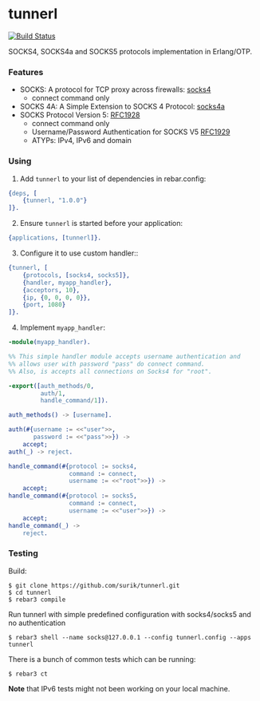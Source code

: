 # tunnerl

[![Build Status](https://travis-ci.org/surik/tunnerl.svg?branch=master)](https://travis-ci.org/surik/tunnerl)

SOCKS4, SOCKS4a and SOCKS5 protocols implementation in Erlang/OTP.


### Features

 * SOCKS: A protocol for TCP proxy across firewalls: [socks4](https://www.openssh.com/txt/socks4.protocol)
   * connect command only
 * SOCKS 4A: A Simple Extension to SOCKS 4 Protocol: [socks4a](https://www.openssh.com/txt/socks4a.protocol)
 * SOCKS Protocol Version 5: [RFC1928](https://www.ietf.org/rfc/rfc1928.txt)
   * connect command only
   * Username/Password Authentication for SOCKS V5 [RFC1929](https://tools.ietf.org/rfc/rfc1929.txt)
   * ATYPs: IPv4, IPv6 and domain

### Using

1. Add `tunnerl` to your list of dependencies in rebar.config:

```erlang
{deps, [
    {tunnerl, "1.0.0"}
]}.
```

2. Ensure `tunnerl` is started before your application:

```erlang
{applications, [tunnerl]}.
```

3. Configure it to use custom handler::

```erlang
{tunnerl, [
    {protocols, [socks4, socks5]},
    {handler, myapp_handler},
    {acceptors, 10},
    {ip, {0, 0, 0, 0}},
    {port, 1080}
]}.
```

4. Implement `myapp_handler`:

```erlang
-module(myapp_handler).

%% This simple handler module accepts username authentication and
%% allows user with password "pass" do connect command.
%% Also, is accepts all connections on Socks4 for "root".

-export([auth_methods/0,
         auth/1,
         handle_command/1]).

auth_methods() -> [username].

auth(#{username := <<"user">>,
       password := <<"pass">>}) ->
    accept;
auth(_) -> reject.

handle_command(#{protocol := socks4,
                 command := connect,
                 username := <<"root">>}) ->
    accept;
handle_command(#{protocol := socks5,
                 command := connect,
                 username := <<"user">>}) ->
    accept;
handle_command(_) ->
    reject.

```

### Testing

Build:

    $ git clone https://github.com/surik/tunnerl.git
    $ cd tunnerl
    $ rebar3 compile

Run tunnerl with simple predefined configuration with socks4/socks5 and no authentication

    $ rebar3 shell --name socks@127.0.0.1 --config tunnerl.config --apps tunnerl

There is a bunch of common tests which can be running:

    $ rebar3 ct

**Note** that IPv6 tests might not been working on your local machine.
